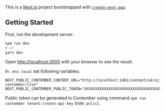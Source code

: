 This is a [Next.js](https://nextjs.org/) project bootstrapped with [`create-next-app`](https://github.com/vercel/next.js/tree/canary/packages/create-next-app).

## Getting Started

First, run the development server:

```bash
npm run dev
# or
yarn dev
```

Open [http://localhost:3000](http://localhost:3000) with your browser to see the result.

In `.env.local` set following variables:

```
NEXT_PUBLIC_CONTEMBER_CONTENT_URL="http://localhost:1481/content/ukrajina-contember/live"
NEXT_PUBLIC_CONTEMBER_PUBLIC_TOKEN="XXXXXXXXXXXXXXXXXXXXXXXXXXXXXXXXXXXXXXXX"
```

Public token can be generated in Contember using command `npm run contember tenant:create-api-key` (role: `pulic`).
